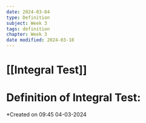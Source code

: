 ```yaml
---
date: 2024-03-04
type: Definition
subject: Week 3
tags: definition
chapter: Week 3
date modified: 2024-03-18
---
```


# [[Integral Test]]

# Definition of Integral Test:
*Created on 09:45 04-03-2024


